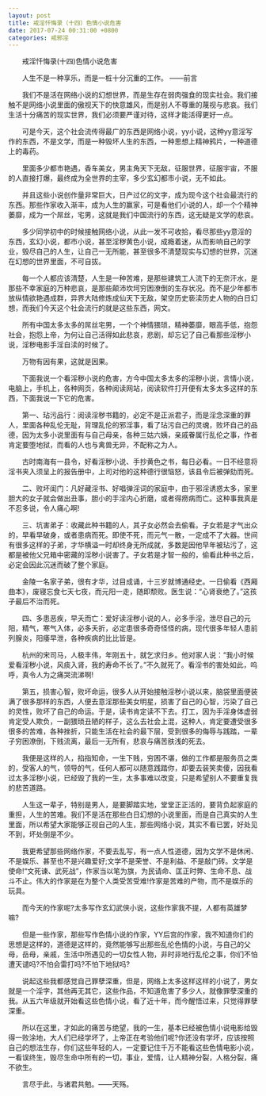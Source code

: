 ```yaml
---
layout: post
title: 戒淫忏悔录（十四）色情小说危害
date: 2017-07-24 00:31:00 +0800
categories: 戒邪淫
---
```


　　戒淫忏悔录(十四)色情小说危害
　　人生不是一种享乐，而是一桩十分沉重的工作。 ——前言
　　我们不是活在网络小说的幻想世界，而是生存在弱肉强食的现实社会。我们接触不是网络小说里面的傲视天下的快意雄风，而是别人不尊重的蔑视与悲哀。我们生活十分痛苦的现实世界，我们必须要严谨对待，这样才能活得更好一点。
　　可是今天，这个社会流传得最广的东西是网络小说，yy小说，这种yy意淫写作的东西，不是文学，而是一种毁坏人生的东西，一种思想上精神鸦片，一种道德上的毒药。
　　里面多少都市艳遇，香车美女，男主角天下无敌，征服世界，征服宇宙，不服的人直接打爆，最终成为全世界的主宰，多少玄幻都市小说，无不如此。
　　并且这些小说创作量非常巨大，日产过亿的文字，成为现今这个社会最流行的东西。那些作家收入渐丰，成为人生的赢家，可是看他们小说的人，却一个个精神萎靡，成为一个屌丝，宅男，这就是我们中国流行的东西，这无疑是文学的悲哀。
　　多少同学初中的时候接触网络小说，从此一发不可收拾，看尽那些yy意淫的东西，玄幻小说，都市小说，甚至淫秽黄色小说，成瘾着迷，从而影响自己的学业，毁尽自己的人生，让自己一无所能，甚至很多不清楚现实与幻想的世界，沉迷在幻想的世界里面，不可自拔。
　　每一个人都应该清楚，人生是一种苦难，是那些建筑工人流下的无奈汗水，是那些不幸家庭的万种悲哀，是那些颠沛坎坷穷困潦倒的生存状况。而不是少年都市放纵情欲艳遇成群，异界大陆修炼成仙天下无敌，架空历史亵渎历史人物的白日幻想，而我们今天这个社会流行的就是这些东西，网文。
　　所有中国太多太多的屌丝宅男，一个个神情猥琐，精神萎靡，眼高手低，抱怨社会，抱怨上帝，为何让自己活得如此悲哀，悲剧，却忘记了自己看那些淫秽小说，淫秽电影手淫自渎的时候了。
　　万物有因有果，这就是因果。
　　下面我说一个看淫秽小说的危害，方今中国太多太多的淫秽小说，言情小说，电脑上，手机上，各种网页，各种阅读网站，阅读软件打开便有太多太多这样的东西，下面我说一下它的危害。
　　第一、玷污品行：阅读淫秽书籍的，必定不是正派君子，而是淫念深重的罪人，里面各种乱伦无耻，背理乱伦的邪淫事，看了玷污自己的灵魂，败坏自己的品德，因为太多小说里面有与自己母亲，各种三姑六姨，亲戚眷属行乱伦之事，作者肯定要堕地狱，而看的人也与禽兽无异，不配称之为人。
　　古时南海有一县令，好看淫秽小说、手抄黄色之书，每日必看。一日不经意将淫书夹入须呈上的报告册中，上司对他的这种德行很恼怒，该县令后被弹劾而死。
　　二、败坏闺门：凡好藏淫书、好唱弹淫词的家庭中，由于邪淫诱惑太多，家里胆大的女子就会做出丑事，胆小的手淫内心折磨，或者得痨病而亡。这种事我真是不忍多说，令人痛心啊!
　　三、坑害弟子：收藏此种书籍的人，其子女必然会去偷看。子女若是才气出众的，早看早破身，或者患病而死。即使不死，而元气一散，一定成不了大器。世间有很多这样的子弟，才华横溢一时却终身无所成就，多数是因他早年被玷污了，这都是被他父兄箱中密藏的淫秽小说害了。子女若是才智一般的，偷看此种书之后，必定会因此沉迷而破了整个家庭。
　　金陵一名家子弟，很有才华，过目成诵，十三岁就博通经史。一日偷看《西厢曲本》，废寝忘食七天七夜，而元阳一走，随即颓败。医生说：“心肾衰绝了。”这孩子最后不治而死。
　　四、多患恶疾，早夭而亡：爱好读淫秽小说的人，必多手淫，泄尽自己的元阳，精气，寒气入体，必多夭折，必定患很多奇奇怪怪的病，现代很多年轻人患前列腺炎，阳痿早泄，各种疾病的比比皆是。
　　杭州的宋司马，人极丰伟，年刚五十，就乞求归乡。他对家人说：“我小时候爱看淫秽小说，风痰入肾，我的寿命不长了。”不久就死了。看淫书的害处如此，呜呼，真令人为之痛哭流涕啊!
　　第五，损害心智，败坏命运，很多人从开始接触淫秽小说以来，脑袋里面便装满了很多那样的东西，人便去意淫那些美女明星，损害了自己的心智，污染了自己的灵性，败坏了自己的命运。于是，读书肯定读不下去。打工，因为手淫身体虚弱肯定受人欺负，一副猥琐丑陋的样子，这么去社会上混，这种人，肯定要遭受很多很多的苦难，各种挫折，只能生活在社会的最下层，受到很多的侮辱与践踏，一辈子穷困潦倒，下贱流离，最后一无所有，悲哀与痛苦肤浅的死去。
　　我便是这样的人，掐指知命，一生下贱，穷困不堪，做的工作都是服务员之类的，受客人的气，领导的气，任何人都可以随意践踏你，却要去装笑卖傻，因我看过太多淫秽小说，已经毁了我的一生，太多事难以改变，只是希望别人不要重复我的悲苦道路。
　　人生这一辈子，特别是男人，是要脚踏实地，堂堂正正活的，要背负起家庭的重担，人生的苦难。我们不是活在那些白日幻想的小说里面，而是自己真实的人生里面，所以希望大家能够正视自己的人生，那些网络小说，其实不看已罢，好处见不到，坏处倒是不少。
　　我更希望那些网络作家，不要去乱写，有一点人性道德，因为文学不是休闲、不是娱乐、甚至也不是兴趣爱好;文学不是荣誉、不是利益、不是敲门砖。文学是使命!“文死谏、武死战”，作家当以笔为旗，为民请命、匡正时弊、生命不息、战斗不止。伟大的作家是在为整个人类受苦受难!作家是苦难的产物，而不是娱乐的玩具。
　　而今天的作家呢?太多写作玄幻武侠小说，这些作家我不提，人都有英雄梦嘛?
　　但是一些作家，那些写作色情小说的作家，YY后宫的作家，我不知道你们的思想是这样的，道德是这样的，竟然能够写出那些乱伦色情的小说，与自己的父母，岳母，亲戚，生活中所遇见的一切女性人物，非时非地行乱伦之事，你们不怕遭天谴吗?不怕会雷打吗?不怕下地狱吗?
　　说起这些我都感觉自己罪孽深重，但是，网络上太多这样这样的小说了，男女就是一个淫字，其他再无其它，这些作品，不知道危害了多少人，就像罪孽深重的我。从五六年级就开始看这些色情小说，看了近十年，而今醒悟过来，只觉得罪孽深重。
　　所以在这里，才如此的痛苦与绝望，我的一生，基本已经被色情小说电影给毁得一败涂地，大人们已经学坏了，上帝正在考验他们呢?你还没有学坏，应该按照自己的想法生存，你们这些年轻的人，一定要记住千万不能看这些色情电影小说，一看误终生，毁尽生命中所有的一切，事业，爱情，让人精神分裂，人格分裂，痛不欲生。
　　言尽于此，与诸君共勉。——天殇。